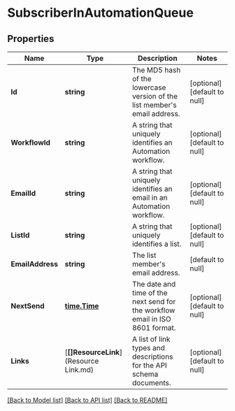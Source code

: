 # SubscriberInAutomationQueue

## Properties
Name | Type | Description | Notes
------------ | ------------- | ------------- | -------------
**Id** | **string** | The MD5 hash of the lowercase version of the list member&#39;s email address. | [optional] [default to null]
**WorkflowId** | **string** | A string that uniquely identifies an Automation workflow. | [optional] [default to null]
**EmailId** | **string** | A string that uniquely identifies an email in an Automation workflow. | [optional] [default to null]
**ListId** | **string** | A string that uniquely identifies a list. | [optional] [default to null]
**EmailAddress** | **string** | The list member&#39;s email address. | [default to null]
**NextSend** | [**time.Time**](time.Time.md) | The date and time of the next send for the workflow email in ISO 8601 format. | [optional] [default to null]
**Links** | [**[]ResourceLink**](Resource Link.md) | A list of link types and descriptions for the API schema documents. | [optional] [default to null]

[[Back to Model list]](../README.md#documentation-for-models) [[Back to API list]](../README.md#documentation-for-api-endpoints) [[Back to README]](../README.md)


